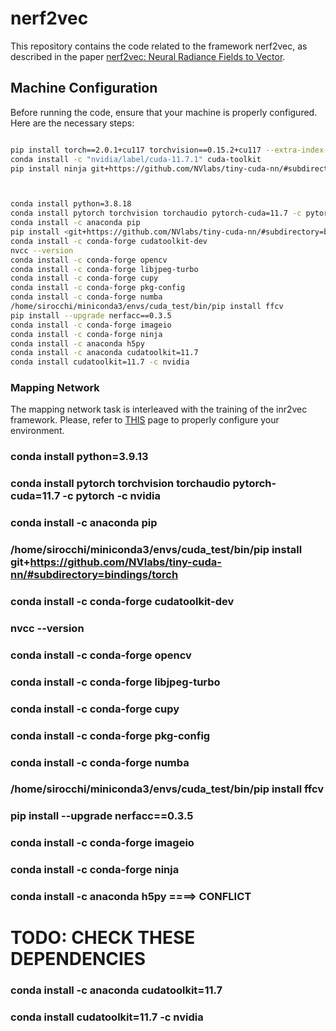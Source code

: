 # nerf2vec

This repository contains the code related to the framework nerf2vec, as described in the paper [nerf2vec: Neural Radiance Fields to Vector](https://arxiv.org/abs/2312.13277).

## Machine Configuration

Before running the code, ensure that your machine is properly configured. Here are the necessary steps:

```bash

pip install torch==2.0.1+cu117 torchvision==0.15.2+cu117 --extra-index-url https://download.pytorch.org/whl/cu117
conda install -c "nvidia/label/cuda-11.7.1" cuda-toolkit
pip install ninja git+https://github.com/NVlabs/tiny-cuda-nn/#subdirectory=bindings/torch



conda install python=3.8.18
conda install pytorch torchvision torchaudio pytorch-cuda=11.7 -c pytorch -c nvidia
conda install -c anaconda pip
pip install <git+https://github.com/NVlabs/tiny-cuda-nn/#subdirectory=bindings/torch>
conda install -c conda-forge cudatoolkit-dev
nvcc --version
conda install -c conda-forge opencv
conda install -c conda-forge libjpeg-turbo
conda install -c conda-forge cupy
conda install -c conda-forge pkg-config
conda install -c conda-forge numba
/home/sirocchi/miniconda3/envs/cuda_test/bin/pip install ffcv
pip install --upgrade nerfacc==0.3.5
conda install -c conda-forge imageio
conda install -c conda-forge ninja
conda install -c anaconda h5py
conda install -c anaconda cudatoolkit=11.7
conda install cudatoolkit=11.7 -c nvidia 
```
### Mapping Network
The mapping network task is interleaved with the training of the inr2vec framework. Please, refer to [THIS](https://github.com/CVLAB-Unibo/inr2vec?tab=readme-ov-file#setup) page to properly configure your environment.





### conda install python=3.9.13
### conda install pytorch torchvision torchaudio pytorch-cuda=11.7 -c pytorch -c nvidia
### conda install -c anaconda pip
### /home/sirocchi/miniconda3/envs/cuda_test/bin/pip install git+https://github.com/NVlabs/tiny-cuda-nn/#subdirectory=bindings/torch
### conda install -c conda-forge cudatoolkit-dev
### nvcc --version
### conda install -c conda-forge opencv
### conda install -c conda-forge libjpeg-turbo
### conda install -c conda-forge cupy
### conda install -c conda-forge pkg-config
### conda install -c conda-forge numba
### /home/sirocchi/miniconda3/envs/cuda_test/bin/pip install ffcv
### pip install --upgrade nerfacc==0.3.5
### conda install -c conda-forge imageio
### conda install -c conda-forge ninja

### conda install -c anaconda h5py ====> CONFLICT



# TODO: CHECK THESE DEPENDENCIES
### conda install -c anaconda cudatoolkit=11.7
### conda install cudatoolkit=11.7 -c nvidia 
